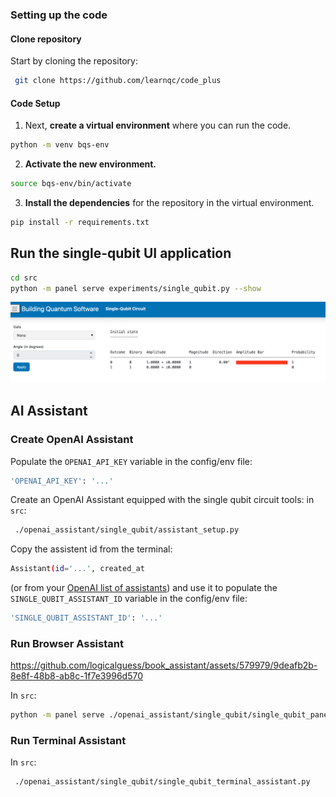 ### Setting up the code
#### Clone repository
Start by cloning the repository:
```bash
 git clone https://github.com/learnqc/code_plus
```


#### Code Setup

1. Next, **create a virtual environment** where you can run the code.
```bash
python -m venv bqs-env
```

2. **Activate the new environment.**
```bash
source bqs-env/bin/activate
```

3. **Install the dependencies** for the repository in the virtual environment.
```bash
pip install -r requirements.txt
```

## Run the single-qubit UI application

```bash
cd src 
python -m panel serve experiments/single_qubit.py --show
```

![Single Qubit App](./assets/images/single_qubit_app.png)

## AI Assistant

### Create OpenAI Assistant
Populate the `OPENAI_API_KEY` variable in the config/env file:

```bash
'OPENAI_API_KEY': '...'
```
Create an OpenAI Assistant equipped with the single qubit circuit tools: in `src`:
```bash
 ./openai_assistant/single_qubit/assistant_setup.py
 ```
Copy the assistent id from the terminal:

```bash
Assistant(id='...', created_at
```
(or from your [OpenAI list of assistants](https://platform.openai.com/assistants)) and use it to populate the `SINGLE_QUBIT_ASSISTANT_ID` variable in the config/env file:

```bash
'SINGLE_QUBIT_ASSISTANT_ID': '...'
```

### Run Browser Assistant

https://github.com/logicalguess/book_assistant/assets/579979/9deafb2b-8e8f-48b8-ab8c-1f7e3996d570

In `src`:
```bash
python -m panel serve ./openai_assistant/single_qubit/single_qubit_panel_assistant.py --show
 ```

### Run Terminal Assistant

In `src`:
```bash
 ./openai_assistant/single_qubit/single_qubit_terminal_assistant.py
 ```
